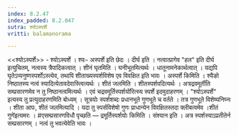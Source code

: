 ```yaml
---
index: 8.2.47
index_padded: 8.2.047
sutra: श्योऽस्पर्शे
vritti: balamanorama

---
```

<<श्योऽस्पर्शे>> - श्योऽस्पर्शे । श्यः- अस्पर्शे इति छेदः । दीर्घ इति । नत्वात्प्रागेव "हल" इति दीर्घ इत्युचितम्, नत्वस्य त्रैपादिकत्वात् । शीनं घृतमिति । घनीभूतमित्यर्थः । धातूनामनेकार्थत्वात् । यद्यपि घृतेऽप्यनुष्णस्पर्शोऽस्त्येव, तथापि शीताख्यस्पर्शविशेष एव विवक्षित इति भावः । अस्पर्शे किमिति । श्यैङो निष्ठातस्य नत्वं स्यादित्येतावदेवास्त्वित्यर्थः । शीतं जलमिति । शीतस्पर्शवदित्यर्थः । अत्रद्रवमूर्ती॑ति सम्प्रसारणमेव न तु निष्ठानत्वमित्यर्थः । एवं चद्रवमूर्तिस्पर्शयो॑रित्स्य स्पर्शे इदमुदाहरणम् । "श्योऽस्पर्शे" इत्यस्य तु प्रत्युदाहरणमिति बोध्यम् । सूत्रयोः स्पर्शशब्दः प्रधानभूते गुणभूते च वर्तते । तत्र गुणभूते विशेष्यनिघ्नः । शीता आपः, शीतं जलमित्यादि । यदा तु स्पर्सविशेषो गुणः प्राधान्येन विवक्षितस्तदा क्लीबत्वमेव ।शीतं गुणे॑इत्यमरः । #एसम्प्रसारणविधौ पृच्छति —  द्रमूर्तिस्पर्शयोः किमिति । संश्यान इति । अत्र स्पर्शस्याऽप्रतीतेर्न सम्प्रसारणम् । नत्वं तु भवत्येवेति भावः । 